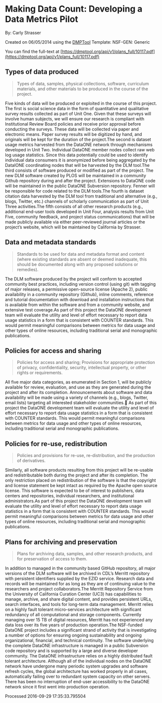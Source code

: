 # Making Data Count: Developing a Data Metrics Pilot

By: Carly Strasser

Created on 06/05/2014 using the [DMPTool](https://dmp.cdlib.org/) Template: NSF-GEN: Generic

You can find the full-text at [https://dmptool.org/api/v1/plans_full/10117.pdf](https://dmptool.org/api/v1/plans_full/10117.pdf) 

## Types of data produced

> Types of data, samples, physical collections, software, curriculum materials, and other materials to be produced in the course of the project.

Five kinds of data will be produced or exploited in the course of this project. The first is social science data in the form of quantitative and qualitative survey results collected as part of Unit One. Given that these surveys will involve human subjects, we will ensure our research is compliant with Institutional Review Board policies and receive prior approval before conducting the surveys. These data will be collected via paper and electronic means. Paper survey results will be digitized by hand, and originals will be kept for the duration of the project.The second is dataset usage metrics harvested from the DataONE network through mechanisms developed in Unit Two. Individual DataONE member nodes collect raw web log usage statistics. Since this data potentially could be used to identify individual data consumers it is anonymized before being aggregated by the DataIONE coordinating nodes that will be harvested by the DLM tool.The third consists of software produced or modified as part of the project. The new DLM software created by PLOS will be maintained in a community Github repository during and after the project. Extensions to DataONE code will be maintained in the public DataONE Subversion repository. Fenner will be responsible for code related to the DLM tools.The fourth is dataset citation data harvested by the DLM tool from traditional and alternative (e.g., blogs, Twitter, etc.) channels of scholarly communication as part of Unit Three activities.The fifth consists of all other research products (e.g., additional end-user tools developed in Unit Four, analysis results from Unit Five, community feedback, and project status communications) that will be made publicly available via either peer-reviewed journal articles or the project&rsquo;s website, which will be maintained by California by Strasser.

## Data and metadata standards 

> Standards to be used for data and metadata format and content (where existing standards are absent or deemed inadequate, this should be documented along with any proposed solutions or remedies).

The DLM software produced by the project will conform to accepted community best practices, including version control (using git) with tagging of major releases, a permissive open-source license (Apache 2), public availability in a community repository (Github), inline comments, reference and tutorial documentation with download and installation instructions that is available from within the software and from a community website, and extensive test coverage.As part of this project the DataONE development team will evaluate the utility and level of effort necessary to report data usage statistics in a form that is consistent with COUNTER standards. This would permit meaningful comparisons between metrics for data usage and other types of online resources, including traditional serial and monographic publications.

## Policies for access and sharing

> Policies for access and sharing; Provisions for appropriate protection of privacy, confidentiality, security, intellectual property, or other rights or requirements.

All five major data categories, as enumerated in Section 1, will be publicly available for review, evaluation, and use as they are generated during the project and after its completion. Announcements about software and data availability will be made using a variety of channels (e.g., blogs, Twitter, email lists) targeting all interested stakeholder communities. As part of this project the DataONE development team will evaluate the utility and level of effort necessary to report data usage statistics in a form that is consistent with COUNTER standards. This would permit meaningful comparisons between metrics for data usage and other types of online resources, including traditional serial and monographic publications.

## Policies for re-use, redistribution

> Policies and provisions for re-use, re-distribution, and the production of derivatives.

Similarly, all software products resulting from this project will be re-usable and redistributable both during the project and after its completion. The only restriction placed on redistribution of the software is that the copyright and license statement be kept intact as required by the Apache open source license. This software is expected to be of interest to publishers, data centers and repositories, individual researchers, and institutional administrators.As part of this project the DataONE development team will evaluate the utility and level of effort necessary to report data usage statistics in a form that is consistent with COUNTER standards. This would permit meaningful comparisons between metrics for data usage and other types of online resources, including traditional serial and monographic publications.

## Plans for archiving and preservation

> Plans for archiving data, samples, and other research products, and for preservation of access to them.

In addition to managed in the community based GitHub repository, all major versions of the DLM software will be archived in CDL&rsquo;s Merritt repository with persistent identifiers supplied by the EZID service. Research data and records will be maintained for as long as they are of continuing value to the researchers and project collaborators.The Merritt Repository Service from the University of California Curation Center (UC3) has capabilities to manage, archive, and share digital content, and provides persistent URLs, search interfaces, and tools for long-term data management. Merritt relies on a highly fault tolerant micro-services architecture with significant redundancy of all computational and storage components. Currently managing over 15 TB of digital resources, Merritt has not experienced any data loss over its five years of production operation.The NSF-funded DataONE project includes a significant strand of activity that is investigating a number of options for ensuring ongoing sustainability and ongoing organizational, financial, and technical continuity. The software underlying the complete DataONE infrastructure is managed in a public Subversion code repository and is supported by a large and diverse developer community. The DataONE infrastructure relies on a highly distributed fault tolerant architecture. Although all of the individual nodes on the DataONE network have undergone many periodic system upgrades and software refresh cycles, the global architecture has worked properly in all cases, automatically failing over to redundant system capacity on other servers. There has been no interruption of end-user accessibility to the DataONE network since it first went into production operation.

Processed 2016-09-29 17:35:33.795504
